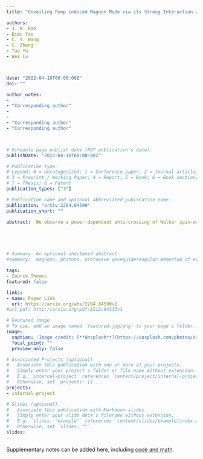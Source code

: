 ```yaml
---
title: "Unveiling Pump induced Magnon Mode via its Strong Interaction with Walker Modes"

authors:
- J. W. Rao
- Bimu Yao
- C. Y. Wang
- C. Zhang
- Tao Yu
- Wei Lu



date: "2022-04-10T00:00:00Z"
doi: ""

author_notes:
- 
- "Corresponding author"
-
-
- "Corresponding author"
- "Corresponding author"



# Schedule page publish date (NOT publication's date).
publishDate: "2022-04-10T00:00:00Z"

# Publication type.
# Legend: 0 = Uncategorized; 1 = Conference paper; 2 = Journal article;
# 3 = Preprint / Working Paper; 4 = Report; 5 = Book; 6 = Book section;
# 7 = Thesis; 8 = Patent
publication_types: ["3"]

# Publication name and optional abbreviated publication name.
publication: "arXiv:2204.04590"
publication_short: ""

abstract:  We observe a power-dependent anti-crossing of Walker spin-wave modes under a microwave pump when placing a ferrimagnet in a microwave waveguide that does not support any discrete photon mode. We interpret the unexpected anti-crossing as the generation of a pump induced magnon mode that couples strongly to the Walker modes of ferrimagnet. We realize a remarkable functionality of this anti-crossing, i.e., a microwave frequency comb, in terms of the cross-Kerr nonlinearity that mixes the pump and probe frequencies. Such a frequency comb gets rid of the charge noise from carriers, unlike those produced by diode mixers, and thus may be useful for coherent information conversion with ultra-low noise.





# Summary. An optional shortened abstract.
#summary:  magnons, photons, microwave waveguidesangular momentum of evanescent field, noncontact pumping of electron spin, evanescent stray fields.

tags:
- Source Themes
featured: false

links:
- name: Paper Link
  url: https://arxiv.org/abs/2204.04590v1
#url_pdf: http://arxiv.org/pdf/1512.04133v1

# Featured image
# To use, add an image named `featured.jpg/png` to your page's folder. 
image:
  caption: 'Image credit: [**Unsplash**](https://unsplash.com/photos/s9CC2SKySJM)'
  focal_point: ""
  preview_only: false

# Associated Projects (optional).
#   Associate this publication with one or more of your projects.
#   Simply enter your project's folder or file name without extension.
#   E.g. `internal-project` references `content/project/internal-project/index.md`.
#   Otherwise, set `projects: []`.
projects:
- internal-project

# Slides (optional).
#   Associate this publication with Markdown slides.
#   Simply enter your slide deck's filename without extension.
#   E.g. `slides: "example"` references `content/slides/example/index.md`.
#   Otherwise, set `slides: ""`.
slides:
---
```


Supplementary notes can be added here, including [code and math](https://sourcethemes.com/academic/docs/writing-markdown-latex/).
